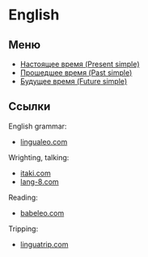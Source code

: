 # English

## Меню

  - [Настоящее время (Present simple)](./present-simple.md)
  - [Прошедшее время (Past simple)](./past-simple.md)
  - [Будущее время (Future simple)](./future-simple.md)

## Ссылки

English grammar:
- [lingualeo.com](lingualeo.com)

Wrighting, talking:
- [itaki.com](itaki.com)
- [lang-8.com](lang-8.com)

Reading:
- [babeleo.com](babeleo.com)

Tripping:
- [linguatrip.com](linguatrip.com)

